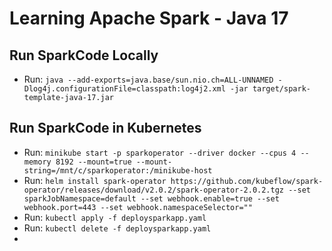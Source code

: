 # Learning Apache Spark - Java 17

## Run SparkCode Locally
* Run: `java --add-exports=java.base/sun.nio.ch=ALL-UNNAMED -Dlog4j.configurationFile=classpath:log4j2.xml -jar target/spark-template-java-17.jar`

## Run SparkCode in Kubernetes
* Run: `minikube start -p sparkoperator --driver docker --cpus 4 --memory 8192 --mount=true --mount-string=/mnt/c/sparkoperator:/minikube-host`
* Run: `helm install spark-operator https://github.com/kubeflow/spark-operator/releases/download/v2.0.2/spark-operator-2.0.2.tgz --set sparkJobNamespace=default --set webhook.enable=true --set webhook.port=443 --set webhook.namespaceSelector=""`
* Run: `kubectl apply -f deploysparkapp.yaml`
* Run: `kubectl delete -f deploysparkapp.yaml`
* 
